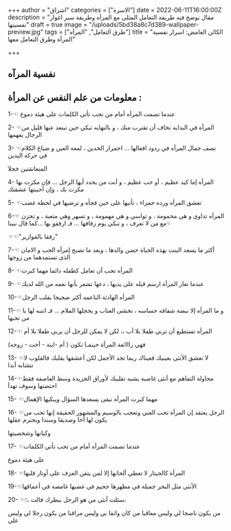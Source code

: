 +++
author = "اشراق"
categories = ["الاسرة"]
date = 2022-06-11T16:00:00Z
description = "مقال نوضح فيه طريقة التعامل المثلى مع المرأه وطريقة سبر اغوار نفسيتها"
draft = true
image = "/uploads/5bd38a8c7d389-wallpaper-preview.jpg"
tags = ["طرق التعامل", "المرأه"]
title = "الكائن الغامض: اسرار نفسية المرأة وطرق التعامل معها"

+++
## نفسية المرآه

## معلومات من علم النفس عن المرأة :

1-☜ عندما تصمت المرأه أمام من تحب تأتي الكلمات على هيئة دموع

2- ☜المرأه في البدايه تخاف أن تقترب منك ، و بالنهايه تبكي حين تبتعد عنها قليل من الرجال يفهمها

3- ☜نصف جمال المرأه في ردود افعالها ... احمرار الخدين ، لمعة العين و ضياع الكلام في حركة اليدين

المتعانقتين خجلآ

4- المرأه إما كيد عظيم ، أو حب عظيم ، و أنت من يحدد أيها الرجل ... فإن مكرت بها مكرت بك ، وإن أحببتها عشقتك 

5- ☜تعشق المرأه ورده حمراء ، تأتيها على حين فجأه و ترضيها في لحظة غضب 

6-☜ المرأه تداوي و هي محمومة ، و تواسي و هي مهمومة ، و تسهر وهي متعبة ، و تحزن مع من لا تعرف ، و تبكي يوم زفافها ... فـ ارفقو بها ...كما قال نبينا☟

☜☜"رفقا بالقوارير"

7-☜ أكثر ما يسعد البنت بهذه الحياة حضن والدها ، وبعد ما تصبح إمرأه الحب و الامان الذى تستمدهما من زوجها 

8- ☜المرأه تحب أن تعامل كطفله دائما مهما كبرت 

9- ☜عندما تغار المرأة  ارسم قبله على يديها ، دعها تشعر بأنها نعمه من الله لديك 

10-☜المرأه الهادئة الناعمه أكثر ضجيجا بقلب الرجل 

11-☜ و ما المرأه إلا نبضة شفافه حساسه ، تخشى العتاب و يخجلها الملام ... فـ انتبه لها يا من تحبها 

12-☜ المرأه تستطيع أن تربي طفلا بلا أب ،، لكن لا يمكن للرجل أن يربي طفلا بلا أم

فهي رااائعة المرأة حينمـا تكون ( أم -ابنة - أخت - زوجه) 

13- ☜لا تعشق الأنثى بعينيك فعيناك ربما تجد الأجمل لكن أعشقها بقلبك فالقلوب لا تتشابه أبدا

14-☜محاولة التفاهم مع أنثى غاضبة يشبه تقليبك لأوراق الجريدة وسط العاصفة فقط احتضنها وسوف تهدأ

15- ☜مهما كبرت المرأة تبقى يسعدها السؤال ويبكيها الإهمال 

16- ☜الرجل يعتقد إن المرأة تحب الغني وتعجب بالوسيم والمشهور الحقيقة إنها تحب من يكون لها أخا وصديقا وسندا ويحترم عقلها

وكيانها وشخصيتها

17- ☜عندما تصمت المرأه أمام من تحب تأتي الكلمات

على هيئة دموع

18- ☜المرأة كالجيتار لا تعطي ألحانها إلا لمن يتقن العزف على أوتار قلبها

19-☜الأنثى مثل البحر جميلة في مظهرها جحيم في غضبها غامضة في أعماقها

20- ☜سئلت أنثى من هو الرجل بنظرك قالت ،؛،

من يكون ناصحا لي وليس معاقبا من كان واثقا بي وليس مراقبا من يكون رجلا لي وليس علي